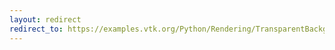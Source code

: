 ```yaml
---
layout: redirect
redirect_to: https://examples.vtk.org/Python/Rendering/TransparentBackground/
---
```

